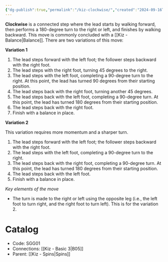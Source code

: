 ```yaml
---
{"dg-publish":true,"permalink":"/kiz-clockwise/","created":"2024-09-16T19:01:04.754-04:00","updated":"2024-09-25T17:14:23.918-04:00"}
---
```


**Clockwise** is a connected step where the lead starts by walking forward, then performs a 180-degree turn to the right or left, and finishes by walking backward. This move is commonly concluded with a [[Kiz - Balance\|Balance]]. There are two variations of this move:

**Variation 1**
1. The lead steps forward with the left foot; the follower steps backward with the right foot.
2. The lead steps with the right foot, turning 45 degrees to the right.
3. The lead steps with the left foot, completing a 90-degree turn to the right. At this point, the lead has turned 90 degrees from their starting position.
4. The lead steps back with the right foot, turning another 45 degrees.
5. The lead steps back with the left foot, completing a 90-degree turn. At this point, the lead has turned 180 degrees from their starting position.
6. The lead steps back with the right foot.
7. Finish with a balance in place.

**Variation 2**

This variation requires more momentum and a sharper turn.

1. The lead steps forward with the left foot; the follower steps backward with the right foot.
3. The lead steps with the left foot, completing a 90-degree turn to the right.
4. The lead steps back with the right foot, completing a 90-degree turn. At this point, the lead has turned 180 degrees from their starting position.
5. The lead steps back with the left foot.
7. Finish with a balance in place.

*Key elements of the move*
- The turn is made to the right or left using the opposite leg (i.e., the left foot to turn right, and the right foot to turn left). This is for the variation 2.

# Catalog

- Code: SGG01
- Connections: [[Kiz - Basic 3\|B05]]
- Parent: [[Kiz - Spins\|Spins]]